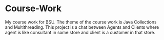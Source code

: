 # Course-Work
My course work for BSU. The theme of the course work is Java Collections and Multithreading. 
This project is a chat between Agents and Clients where agent is like consultant in some store and client is a customer in that store. 
